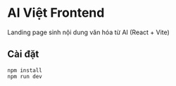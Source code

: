 # AI Việt Frontend

Landing page sinh nội dung văn hóa từ AI (React + Vite)

## Cài đặt
```
npm install
npm run dev
```